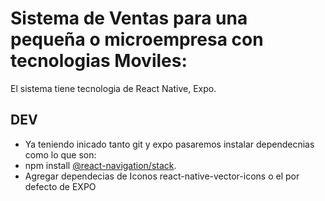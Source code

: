 # Sistema de Ventas para una pequeña o microempresa con tecnologias Moviles:
El sistema tiene tecnologia de React Native, Expo.

## DEV
- Ya teniendo inicado tanto git y expo pasaremos instalar dependecnias como lo que son:
- npm install [@react-navigation/stack](https://reactnavigation.org/docs/stack-navigator/).
- Agregar dependecias de Iconos react-native-vector-icons o el por defecto de EXPO
